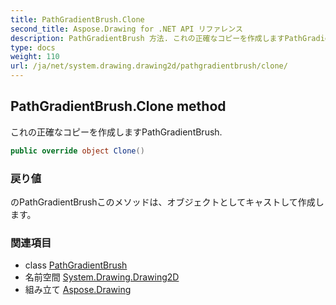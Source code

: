 ```yaml
---
title: PathGradientBrush.Clone
second_title: Aspose.Drawing for .NET API リファレンス
description: PathGradientBrush 方法. これの正確なコピーを作成しますPathGradientBrush.
type: docs
weight: 110
url: /ja/net/system.drawing.drawing2d/pathgradientbrush/clone/
---
```

## PathGradientBrush.Clone method

これの正確なコピーを作成しますPathGradientBrush.

```csharp
public override object Clone()
```

### 戻り値

のPathGradientBrushこのメソッドは、オブジェクトとしてキャストして作成します。

### 関連項目

* class [PathGradientBrush](../)
* 名前空間 [System.Drawing.Drawing2D](../../pathgradientbrush/)
* 組み立て [Aspose.Drawing](../../../)


